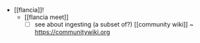 - [[flancia]]!
  - [[flancia meet]]
    - [ ] see about ingesting (a subset of?) [[community wiki]] ~ https://communitywiki.org
